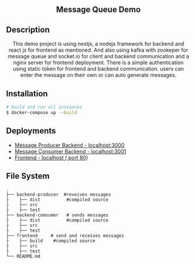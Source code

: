 <h2 align="center">
  Message Queue Demo
</h2>

## Description
<p align="center">
    This demo project is using nestjs, a nodejs framework for backend and react js for frontend as mentioned. And also using kafka with zookeper for message queue and socket.io for client and backend communication and a nginx server for frontend deployment. 
    There is a simple authentication using static token for frontend and backend communication. 
    users can enter the message on their own or can auto generate messages.
</p>

## Installation

```bash
# build and run all instances
$ docker-compose up --build
```

## Deployments
<ul>
<li><a href="http://localhost:3000" target="_blank">Message Producer Backend - localhost:3000</a></li>
<li><a href="http://localhost:3001" target="_blank">Message Consumer Backend - localhost:3001</a></li>
<li><a href="http://localhost" target="_blank">Frontend - localhost ( port 80)</a></li>
</ul>

## File System
    .
    ├── backend-producer  #reveives messages 
    ├    ├── dist          #compiled source
    ├    ├── src
    ├    ├── test
    ├── backend-comsumer   # sends messages
    ├    ├── dist          #compiled source
    ├    ├── src
    ├    ├── test
    ├── frontend     # send and receives messages
    ├    ├── build    #compiled source
    ├    ├── src
    ├    ├── test
    └── README.md
